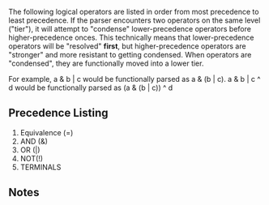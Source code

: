 The following logical operators are listed in order from most precedence to least precedence.
If the parser encounters two operators on the same level ("tier"), it will attempt to "condense" lower-precedence operators before higher-precedence onces. 
This technically means that lower-precedence operators will be "resolved" **first**, but higher-precedence operators are "stronger" and more resistant to getting condensed.
When operators are "condensed", they are functionally moved into a lower tier. 

For example, a & b | c would be functionally parsed as a & (b | c). 
a & b | c ^ d would be functionally parsed as (a & (b | c)) ^ d

## Precedence Listing
1. Equivalence (=)
5. AND (&)
6. OR (|)
7. NOT(!)
8. TERMINALS

## Notes 
